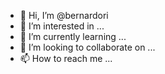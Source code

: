 - 👋 Hi, I’m @bernardori
- 👀 I’m interested in ...
- 🌱 I’m currently learning ...
- 💞️ I’m looking to collaborate on ...
- 📫 How to reach me ...

<!---
bernardori/bernardori is a ✨ special ✨ repository because its `README.md` (this file) appears on your GitHub profile.
You can click the Preview link to take a look at your changes.
--->
